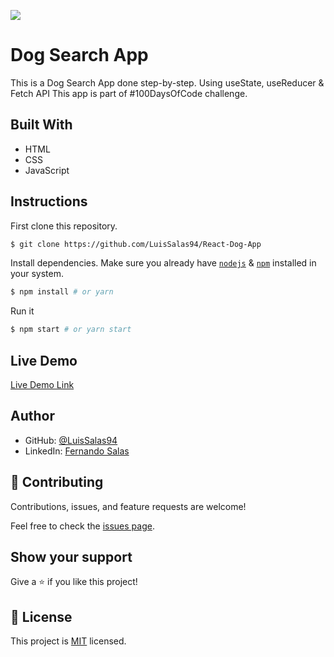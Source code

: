![](https://img.shields.io/badge/Microverse-blueviolet)

# Dog Search App
 This is a Dog Search App done step-by-step. Using useState, useReducer & Fetch API This app is part of #100DaysOfCode challenge. 
  
## Built With

- HTML
- CSS
- JavaScript


## Instructions

First clone this repository.
```bash
$ git clone https://github.com/LuisSalas94/React-Dog-App
```

Install dependencies. Make sure you already have [`nodejs`](https://nodejs.org/en/) & [`npm`](https://www.npmjs.com/) installed in your system.
```bash
$ npm install # or yarn
```

Run it
```bash
$ npm start # or yarn start
```

## Live Demo

[Live Demo Link](https://fernando-dog-search-app.netlify.app/)

## Author

- GitHub: [@LuisSalas94](https://github.com/LuisSalas94)
- LinkedIn: [Fernando Salas](https://www.linkedin.com/in/luisfernandosalasgave/)

## 🤝 Contributing

Contributions, issues, and feature requests are welcome!

Feel free to check the [issues page](../../issues/).

## Show your support

Give a ⭐️ if you like this project!

## 📝 License

This project is [MIT](./MIT.md) licensed.

